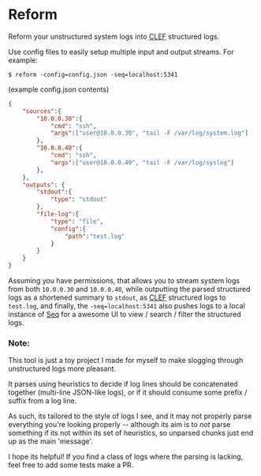 # Reform

Reform your unstructured system logs into [CLEF](https://clef-json.org/) structured logs.

Use config files to easily setup multiple input and output streams.  For example:

```
$ reform -config=config.json -seq=localhost:5341
```

(example config.json contents)
``` json
{
    "sources":{
        "10.0.0.30":{
            "cmd": "ssh",
            "args":["user@10.0.0.30", "tail -F /var/log/system.log"]
        },
        "10.0.0.40":{
            "cmd": "ssh",
            "args":["user@10.0.0.40", "tail -F /var/log/syslog"]
        },
    },
    "outputs": {
        "stdout":{
            "type": "stdout"
        },
        "file-log":{
            "type": "file",
            "config":{
                "path":"test.log"
            }
        }
    }
}
```


Assuming you have permissions, that allows you to stream system logs from both `10.0.0.30` and `10.0.0.40`, while outputting the parsed structured logs as a shortened summary to `stdout`, as [CLEF](https://clef-json.org/) structured logs to `test.log`, and finally, the `-seq=localhost:5341` also pushes logs to a local instance of [Seq](https://datalust.co/seq) for a awesome UI to view / search / filter the structured logs.


### Note:

This tool is just a toy project I made for myself to make slogging through unstructured logs more pleasant.  

It parses using heuristics to decide if log lines should be concatenated together (multi-line JSON-like logs), or if it should consume some prefix / suffix from a log line.

As such, its tailored to the style of logs I see, and it may not properly parse everything you're looking properly -- although its aim is to _not_ parse something if its not within its set of heuristics, so unparsed chunks just end up as the main 'message'.

I hope its helpful!  If you find a class of logs where the parsing is lacking, feel free to add some tests make a PR.
